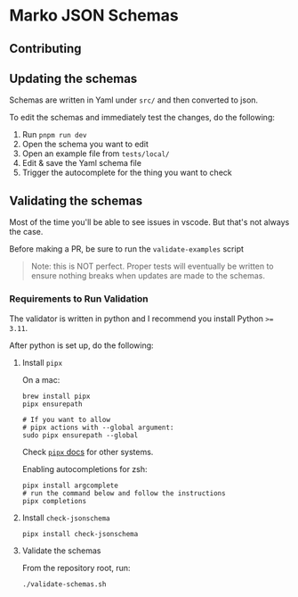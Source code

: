 # Marko JSON Schemas

## Contributing

## Updating the schemas

Schemas are written in Yaml under `src/` and then converted to json.

To edit the schemas and immediately test the changes, do the following:

1. Run `pnpm run dev`
2. Open the schema you want to edit
3. Open an example file from `tests/local/`
4. Edit & save the Yaml schema file
5. Trigger the autocomplete for the thing you want to check

## Validating the schemas

Most of the time you'll be able to see issues in vscode. But that's not always the case.

Before making a PR, be sure to run the `validate-examples` script

> Note: this is NOT perfect. Proper tests will eventually be written
> to ensure nothing breaks when updates are made to the schemas.

### Requirements to Run Validation

The validator is written in python and I recommend you install Python `>= 3.11`.

After python is set up, do the following:

1. Install `pipx`

   On a mac:

   ```shell
   brew install pipx
   pipx ensurepath

   # If you want to allow
   # pipx actions with --global argument:
   sudo pipx ensurepath --global
   ```

   Check [`pipx` docs](https://github.com/pypa/pipx?tab=readme-ov-file) for other systems.

   Enabling autocompletions for zsh:

   ```shell
   pipx install argcomplete
   # run the command below and follow the instructions
   pipx completions
   ```

2. Install `check-jsonschema`

   ```shell
   pipx install check-jsonschema
   ```

3. Validate the schemas

   From the repository root, run:

   ```shell
   ./validate-schemas.sh
   ```
